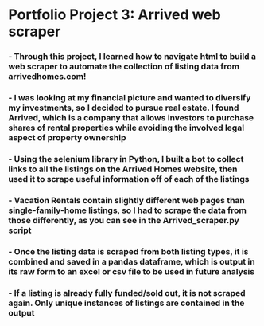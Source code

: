 # Portfolio Project 3: Arrived web scraper

### - Through this project, I learned how to navigate html to build a web scraper to automate the collection of listing data from arrivedhomes.com!
### - I was looking at my financial picture and wanted to diversify my investments, so I decided to pursue real estate. I found Arrived, which is a company that allows investors to purchase shares of rental properties while avoiding the involved legal aspect of property ownership
### - Using the selenium library in Python, I built a bot to collect links to all the listings on the Arrived Homes website, then used it to scrape useful information off of each of the listings
### - Vacation Rentals contain slightly different web pages than single-family-home listings, so I had to scrape the data from those differently, as you can see in the Arrived_scraper.py script
### - Once the listing data is scraped from both listing types, it is combined and saved in a pandas dataframe, which is output in its raw form to an excel or csv file to be used in future analysis
### - If a listing is already fully funded/sold out, it is not scraped again. Only unique instances of listings are contained in the output
